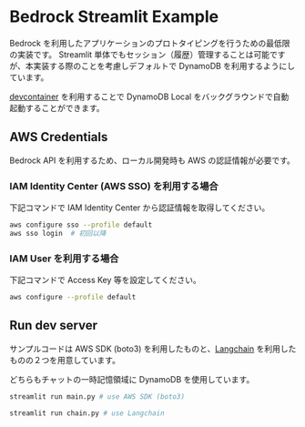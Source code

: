 # Bedrock Streamlit Example

Bedrock を利用したアプリケーションのプロトタイピングを行うための最低限の実装です。
Streamlit 単体でもセッション（履歴）管理することは可能ですが、本実装する際のことを考慮しデフォルトで DynamoDB を利用するようにしています。

[devcontainer](.devcontainer/devcontainer.json) を利用することで DynamoDB Local をバックグラウンドで自動起動することができます。

## AWS Credentials

Bedrock API を利用するため、ローカル開発時も AWS の認証情報が必要です。

### IAM Identity Center (AWS SSO) を利用する場合

下記コマンドで IAM Identity Center から認証情報を取得してください。

```bash
aws configure sso --profile default
aws sso login  # 初回以降
```

### IAM User を利用する場合

下記コマンドで Access Key 等を設定してください。

```bash
aws configure --profile default
```

## Run dev server

サンプルコードは AWS SDK (boto3) を利用したものと、[Langchain](https://github.com/langchain-ai/langchain) を利用したものの２つを用意しています。

どちらもチャットの一時記憶領域に DynamoDB を使用しています。

```bash
streamlit run main.py # use AWS SDK (boto3)

streamlit run chain.py # use Langchain
```

